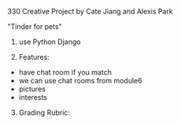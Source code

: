 330 Creative Project by Cate Jiang and Alexis Park

"Tinder for pets"

1. use Python Django

2. Features:

- have chat room if you match
- we can use chat rooms from module6
- pictures
- interests

3. Grading Rubric:

